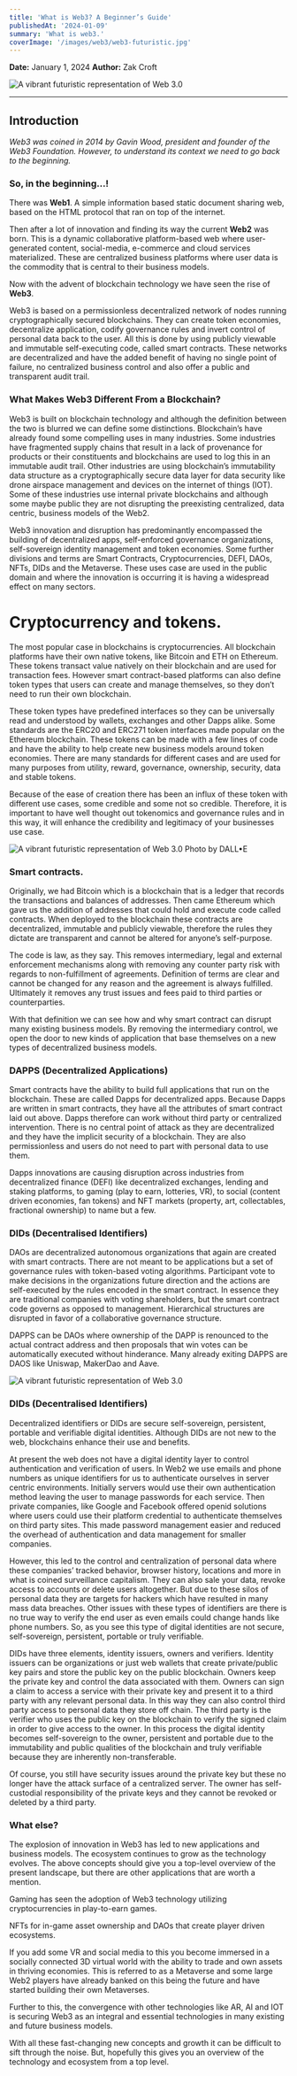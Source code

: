 ```yaml
---
title: 'What is Web3? A Beginner’s Guide'
publishedAt: '2024-01-09'
summary: 'What is web3.'
coverImage: '/images/web3/web3-futuristic.jpg'
---
```


**Date:** January 1, 2024
**Author:** Zak Croft

![A vibrant futuristic representation of Web 3.0](/images/web3/web3-futuristic.jpg)


---

## Introduction

_Web3 was coined in 2014 by Gavin Wood, president and founder of the Web3 Foundation. However, to understand its context we need to go back to the beginning._

### So, in the beginning…!

There was **Web1**. A simple information based static document sharing web, based on the HTML protocol that ran on top of the internet.

Then after a lot of innovation and finding its way the current **Web2** was born. 
This is a dynamic collaborative platform-based web where user-generated content, social-media, e-commerce and cloud services materialized. 
These are centralized business platforms where user data is the commodity that is central to their business models.

Now with the advent of blockchain technology we have seen the rise of **Web3**. 

Web3 is based on a permissionless decentralized network of nodes running cryptographically secured blockchains. 
They can create token economies, decentralize application, codify governance rules and invert control of personal data back to the user. All this is done by using publicly viewable and immutable self-executing code, called smart contracts. 
These networks are decentralized and have the added benefit of having no single point of failure, no centralized business control and also offer a public and transparent audit trail.

### What Makes Web3 Different From a Blockchain?

Web3 is built on blockchain technology and although the definition between the two is blurred we can define some distinctions. Blockchain’s have already found some compelling uses in many industries. Some industries have fragmented supply chains that result in a lack of provenance for products or their constituents and blockchains are used to log this in an immutable audit trail. Other industries are using blockchain’s immutability data structure as a cryptographically secure data layer for data security like drone airspace management and devices on the internet of things (IOT). Some of these industries use internal private blockchains and although some maybe public they are not disrupting the preexisting centralized, data centric, business models of the Web2.

Web3 innovation and disruption has predominantly encompassed the building of decentralized apps, self-enforced governance organizations, self-sovereign identity management and token economies. Some further divisions and terms are Smart Contracts, Cryptocurrencies, DEFI, DAOs, NFTs, DIDs and the Metaverse. These uses case are used in the public domain and where the innovation is occurring it is having a widespread effect on many sectors.

# Cryptocurrency and tokens.

The most popular case in blockchains is cryptocurrencies. All blockchain platforms have their own native tokens, like Bitcoin and ETH on Ethereum. These tokens transact value natively on their blockchain and are used for transaction fees. However smart contract-based platforms can also define token types that users can create and manage themselves, so they don’t need to run their own blockchain.

These token types have predefined interfaces so they can be universally read and understood by wallets, exchanges and other Dapps alike. Some standards are the ERC20 and ERC271 token interfaces made popular on the Ethereum blockchain. These tokens can be made with a few lines of code and have the ability to help create new business models around token economies. There are many standards for different cases and are used for many purposes from utility, reward, governance, ownership, security, data and stable tokens.

Because of the ease of creation there has been an influx of these token with different use cases, some credible and some not so credible. Therefore, it is important to have well thought out tokenomics and governance rules and in this way, it will enhance the credibility and legitimacy of your businesses use case.


![A vibrant futuristic representation of Web 3.0](/images/web3/smart-contracts.jpg)
                                Photo by DALL•E


### Smart contracts.

Originally, we had Bitcoin which is a blockchain that is a ledger that records the transactions and balances of addresses. 
Then came Ethereum which gave us the addition of addresses that could hold and execute code called contracts. 
When deployed to the blockchain these contracts are decentralized, immutable and publicly viewable, therefore the rules they dictate are transparent and cannot be altered for anyone’s self-purpose. 

The code is law, as they say. This removes intermediary, legal and external enforcement mechanisms along with removing any counter party risk with regards to non-fulfillment of agreements. 
Definition of terms are clear and cannot be changed for any reason and the agreement is always fulfilled. 
Ultimately it removes any trust issues and fees paid to third parties or counterparties. 

With that definition we can see how and why smart contract can disrupt many existing business models. 
By removing the intermediary control, we open the door to new kinds of application that base themselves on a new types of decentralized business models.

### DAPPS (Decentralized Applications)
Smart contracts have the ability to build full applications that run on the blockchain. These are called Dapps for decentralized apps. Because Dapps are written in smart contracts, they have all the attributes of smart contract laid out above. Dapps therefore can work without third party or centralized intervention. There is no central point of attack as they are decentralized and they have the implicit security of a blockchain. They are also permissionless and users do not need to part with personal data to use them.

Dapps innovations are causing disruption across industries from decentralized finance (DEFI) like decentralized exchanges, lending and staking platforms, to gaming (play to earn, lotteries, VR), to social (content driven economies, fan tokens) and NFT markets (property, art, collectables, fractional ownership) to name but a few.

### DIDs (Decentralised Identifiers)
DAOs are decentralized autonomous organizations that again are created with smart contracts. There are not meant to be applications but a set of governance rules with token-based voting algorithms. Participant vote to make decisions in the organizations future direction and the actions are self-executed by the rules encoded in the smart contract. In essence they are traditional companies with voting shareholders, but the smart contract code governs as opposed to management. Hierarchical structures are disrupted in favor of a collaborative governance structure.

DAPPS can be DAOs where ownership of the DAPP is renounced to the actual contract address and then proposals that win votes can be automatically executed without hinderance. Many already exiting DAPPS are DAOS like Uniswap, MakerDao and Aave.

![A vibrant futuristic representation of Web 3.0](/images/web3/daos.jpg)


### DIDs (Decentralised Identifiers)

Decentralized identifiers or DIDs are secure self-sovereign, persistent, portable and verifiable digital identities. Although DIDs are not new to the web, blockchains enhance their use and benefits.

At present the web does not have a digital identity layer to control authentication and verification of users. In Web2 we use emails and phone numbers as unique identifiers for us to authenticate ourselves in server centric environments. Initially servers would use their own authentication method leaving the user to manage passwords for each service. Then private companies, like Google and Facebook offered openid solutions where users could use their platform credential to authenticate themselves on third party sites. This made password management easier and reduced the overhead of authentication and data management for smaller companies.

However, this led to the control and centralization of personal data where these companies’ tracked behavior, browser history, locations and more in what is coined surveillance capitalism. They can also sale your data, revoke access to accounts or delete users altogether. But due to these silos of personal data they are targets for hackers which have resulted in many mass data breaches. Other issues with these types of identifiers are there is no true way to verify the end user as even emails could change hands like phone numbers. So, as you see this type of digital identities are not secure, self-sovereign, persistent, portable or truly verifiable.

DIDs have three elements, identity issuers, owners and verifiers. Identity issuers can be organizations or just web wallets that create private/public key pairs and store the public key on the public blockchain. Owners keep the private key and control the data associated with them. Owners can sign a claim to access a service with their private key and present it to a third party with any relevant personal data. In this way they can also control third party access to personal data they store off chain. The third party is the verifier who uses the public key on the blockchain to verify the signed claim in order to give access to the owner. In this process the digital identity becomes self-sovereign to the owner, persistent and portable due to the immutability and public qualities of the blockchain and truly verifiable because they are inherently non-transferable.

Of course, you still have security issues around the private key but these no longer have the attack surface of a centralized server. The owner has self-custodial responsibility of the private keys and they cannot be revoked or deleted by a third party.

### What else?

The explosion of innovation in Web3 has led to new applications and business models. The ecosystem continues to grow as the technology evolves. The above concepts should give you a top-level overview of the present landscape, but there are other applications that are worth a mention.

Gaming has seen the adoption of Web3 technology utilizing cryptocurrencies in play-to-earn games.

NFTs for in-game asset ownership and DAOs that create player driven ecosystems. 

If you add some VR and social media to this you become immersed in a socially connected 3D virtual world with the ability to trade and own assets in thriving economies. This is referred to as a Metaverse and some large Web2 players have already banked on this being the future and have started building their own Metaverses. 

Further to this, the convergence with other technologies like AR, AI and IOT is securing Web3 as an integral and essential technologies in many existing and future business models.

With all these fast-changing new concepts and growth it can be difficult to sift through the noise. But, hopefully this gives you an overview of the technology and ecosystem from a top level.
